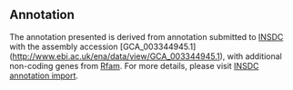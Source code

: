
Annotation
----------

The annotation presented is derived from annotation submitted to
[INSDC](http://www.insdc.org) with the assembly accession [GCA\_003344945.1]
(http://www.ebi.ac.uk/ena/data/view/GCA_003344945.1),
with additional non-coding genes from
[Rfam](http://rfam.xfam.org/). For more details, please visit [INSDC
annotation import](http://ensemblgenomes.org/info/data/insdc_annotation).
